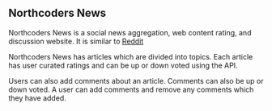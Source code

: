 ## Northcoders News

Northcoders News is a social news aggregation, web content rating, and discussion website. It is similar to [Reddit](https://www.reddit.com/)

Northcoders News has articles which are divided into topics. Each article has user curated ratings and can be up or down voted using the API.

Users can also add comments about an article. Comments can also be up or down voted. A user can add comments and remove any comments which
they have added.
